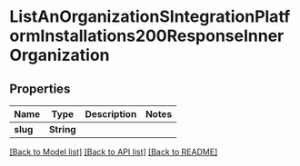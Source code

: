# ListAnOrganizationSIntegrationPlatformInstallations200ResponseInnerOrganization

## Properties

Name | Type | Description | Notes
------------ | ------------- | ------------- | -------------
**slug** | **String** |  | 

[[Back to Model list]](../README.md#documentation-for-models) [[Back to API list]](../README.md#documentation-for-api-endpoints) [[Back to README]](../README.md)


